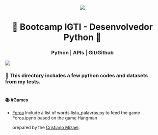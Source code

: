 <p align="center"> 
  <img src="https://www.igti.com.br/wp-content/uploads/2020/05/D.-Phyton-1.png">
</p>

<h1 align="center">
 🚀 Bootcamp IGTI - Desenvolvedor Python 🚀
</h1>

<h3 align="center"> Python | APIs |  Git/Github </h3>

<img src="https://yata-apix-a9caea66-ad78-425f-aa08-e292558ebb65.lss.locawebcorp.com.br/b7c7dbff38ae4f419c94ce8d2254b9d9.png"> 
 
### 🤩 This directory includes a few python codes and datasets from my tests. </br> </br>

#### 📚 #Games </br>
*   [Forca](https://github.com/crisMizael/python/tree/master/Forca) Include a list of words lista_palavras.py to feed the game Forca.ipynb based on the game Hangman
   

    prepared by the
    [Cristiano Mizael](https://github.com/crisMizael).
